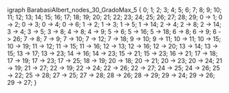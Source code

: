 igraph BarabasiAlbert_nodes_30_GradoMax_5 {
0;
1;
2;
3;
4;
5;
6;
7;
8;
9;
10;
11;
12;
13;
14;
15;
16;
17;
18;
19;
20;
21;
22;
23;
24;
25;
26;
27;
28;
29;
0 -> 1;
0 -> 2;
0 -> 3;
0 -> 4;
0 -> 6;
1 -> 2;
1 -> 3;
1 -> 5;
1 -> 14;
2 -> 4;
2 -> 8;
2 -> 14;
3 -> 4;
3 -> 5;
3 -> 8;
4 -> 8;
4 -> 9;
5 -> 6;
5 -> 16;
5 -> 18;
6 -> 8;
6 -> 9;
6 -> 26;
7 -> 8;
7 -> 9;
7 -> 10;
7 -> 12;
7 -> 18;
9 -> 10;
9 -> 11;
10 -> 11;
10 -> 15;
10 -> 19;
11 -> 12;
11 -> 15;
11 -> 16;
12 -> 13;
12 -> 16;
12 -> 20;
13 -> 14;
13 -> 15;
13 -> 17;
13 -> 23;
14 -> 16;
14 -> 23;
15 -> 21;
15 -> 23;
16 -> 21;
17 -> 18;
17 -> 19;
17 -> 23;
17 -> 25;
18 -> 19;
20 -> 18;
20 -> 21;
20 -> 23;
20 -> 24;
21 -> 19;
21 -> 27;
22 -> 19;
22 -> 24;
22 -> 26;
22 -> 27;
24 -> 25;
24 -> 26;
25 -> 22;
25 -> 28;
27 -> 25;
27 -> 28;
28 -> 26;
28 -> 29;
29 -> 24;
29 -> 26;
29 -> 27;
}

